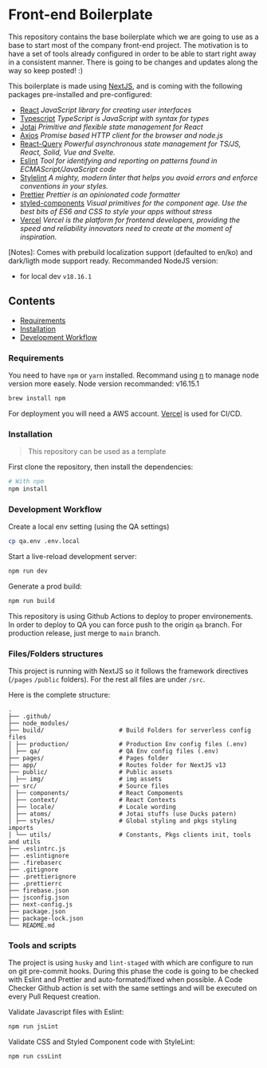# Front-end Boilerplate

This repository contains the base boilerplate which we are going to use as a base to start most of
the company front-end project. The motivation is to have a set of tools already configured in order
to be able to start right away in a consistent manner. There is going to be changes and updates
along the way so keep posted! :)

This boilerplate is made using [NextJS](https://nextjs.org/), and is coming with the following
packages pre-installed and pre-configured:

- [React](https://reactjs.org/) _JavaScript library for creating user interfaces_
- [Typescript](https://www.typescriptlang.org/) _TypeScript is JavaScript with syntax for types_
- [Jotai](https://jotai.org/) _Primitive and flexible state management for React_
- [Axios](https://github.com/axios/axios) _Promise based HTTP client for the browser and node.js_
- [React-Query](https://tanstack.com/query/latest) _Powerful asynchronous state management for
  TS/JS, React, Solid, Vue and Svelte._
- [Eslint](https://eslint.org/) _Tool for identifying and reporting on patterns found in
  ECMAScript/JavaScript code_
- [Stylelint](https://stylelint.io/) _A mighty, modern linter that helps you avoid errors and
  enforce conventions in your styles._
- [Prettier](https://prettier.io/) _Prettier is an opinionated code formatter_
- [styled-components](https://styled-components.com/) _Visual primitives for the component age. Use
  the best bits of ES6 and CSS to style your apps without stress_
- [Vercel](https://vercel.com/) _Vercel is the platform for frontend developers, providing the speed
  and reliability innovators need to create at the moment of inspiration._

[Notes]: Comes with prebuild localization support (defaulted to en/ko) and dark/ligth mode support
ready. Recommanded NodeJS version:

- for local dev `v18.16.1`

## Contents

- [Requirements](#requirements)
- [Installation](#installation)
- [Development Workflow](#development-workflow)

### Requirements

You need to have `npm` or `yarn` installed. Recommand using [n](https://github.com/tj/n) to manage
node version more easely. Node version recommanded: v16.15.1

```sh
brew install npm
```

For deployment you will need a AWS account. [Vercel](https://vercel.com/) is used for CI/CD.

### Installation

> This repository can be used as a template

First clone the repository, then install the dependencies:

```sh
# With npm
npm install
```

### Development Workflow

Create a local env setting (using the QA settings)

```sh
cp qa.env .env.local
```

Start a live-reload development server:

```sh
npm run dev
```

Generate a prod build:

```sh
npm run build
```

This repository is using Github Actions to deploy to proper environements. In order to deploy to QA
you can force push to the origin `qa` branch. For production release, just merge to `main` branch.

### Files/Folders structures

This project is running with NextJS so it follows the framework directives (`/pages` `/public`
folders). For the rest all files are under `/src`.

Here is the complete structure:

```
.
├── .github/
├── node_modules/
├── build/                     # Build Folders for serverless config files
│ ├── production/              # Production Env config files (.env)
│ ├── qa/                      # QA Env config files (.env)
├── pages/                     # Pages folder
├── app/                       # Routes folder for NextJS v13
├── public/                    # Public assets
│ ├── img/                     # img assets
├── src/                       # Source files
│ ├── components/              # React Compoments
│ ├── context/                 # React Contexts
│ ├── locale/                  # Locale wording
│ ├── atoms/                   # Jotai stuffs (use Ducks patern)
│ ├── styles/                  # Global styling and pkgs styling imports
│ └── utils/                   # Constants, Pkgs clients init, tools and utils
├── .eslintrc.js
├── .eslintignore
├── .firebaserc
├── .gitignore
├── .prettierignore
├── .prettierrc
├── firebase.json
├── jsconfig.json
├── next-config.js
├── package.json
├── package-lock.json
└── README.md
```

### Tools and scripts

The project is using `husky` and `lint-staged` with which are configure to run on git pre-commit
hooks. During this phase the code is going to be checked with Eslint and Prettier and
auto-formated/fixed when possible. A Code Checker Github action is set with the same settings and
will be executed on every Pull Request creation.

Validate Javascript files with Eslint:

```sh
npm run jsLint
```

Validate CSS and Styled Component code with StyleLint:

```sh
npm run cssLint
```
